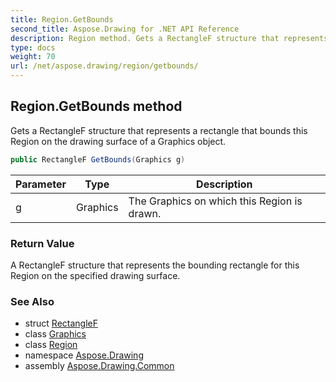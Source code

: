 ```yaml
---
title: Region.GetBounds
second_title: Aspose.Drawing for .NET API Reference
description: Region method. Gets a RectangleF structure that represents a rectangle that bounds this Region on the drawing surface of a Graphics object
type: docs
weight: 70
url: /net/aspose.drawing/region/getbounds/
---
```

## Region.GetBounds method

Gets a RectangleF structure that represents a rectangle that bounds this Region on the drawing surface of a Graphics object.

```csharp
public RectangleF GetBounds(Graphics g)
```

| Parameter | Type | Description |
| --- | --- | --- |
| g | Graphics | The Graphics on which this Region is drawn. |

### Return Value

A RectangleF structure that represents the bounding rectangle for this Region on the specified drawing surface.

### See Also

* struct [RectangleF](../../rectanglef/)
* class [Graphics](../../graphics/)
* class [Region](../)
* namespace [Aspose.Drawing](../../region/)
* assembly [Aspose.Drawing.Common](../../../)



